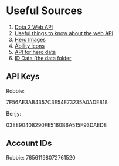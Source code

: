 Useful Sources
==============

1. [Dota 2 Web API](http://dev.dota2.com/showthread.php?t=47115)
1. [Useful things to know about the web API](http://dev.dota2.com/showthread.php?t=58317)
1. [Hero Images](http://dota2.gamepedia.com/Category:Hero_avatars)
1. [Ability Icons](http://dota2.gamepedia.com/Category:Ability_icons)
1. [API for hero data](http://www.reddit.com/r/DotA2/comments/17chbt/herostats_a_comprehensive_comparison_table_of/)
1. [ID Data (the data folder](https://github.com/kronusme/dota2-api)

API Keys
--------

Robbie:

7F56AE3AB4357C3E54E73235A0ADE818

Benjy:

03EE90408290FE5160B6A515F93DAED8

Account IDs
-----------

Robbie:
76561198072761520
